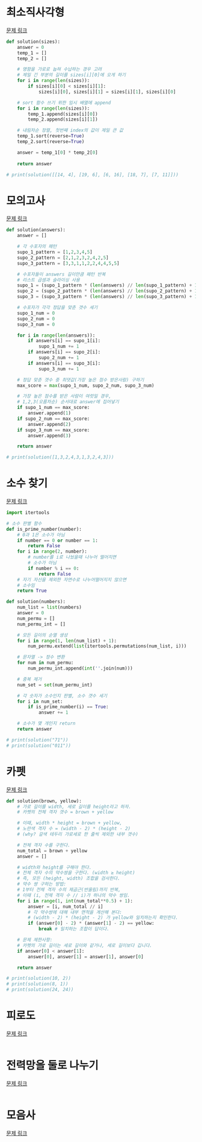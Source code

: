 # 최소직사각형
[문제 링크](https://school.programmers.co.kr/learn/courses/30/lessons/86491)
```python
def solution(sizes):
    answer = 0
    temp_1 = []
    temp_2 = []

    # 명함을 가로로 눕혀 수납하는 경우 고려
    # 제일 긴 부분의 길이를 sizes[i][0]에 오게 하기
    for i in range(len(sizes)):
        if sizes[i][0] < sizes[i][1]:
            sizes[i][0], sizes[i][1] = sizes[i][1], sizes[i][0]

    # sort 함수 쓰기 위한 임시 배열에 append
    for i in range(len(sizes)):
        temp_1.append(sizes[i][0])
        temp_2.append(sizes[i][1])

    # 내림차순 정렬, 첫번째 index의 값이 제일 큰 값
    temp_1.sort(reverse=True)
    temp_2.sort(reverse=True)

    answer = temp_1[0] * temp_2[0]
    
    return answer

# print(solution([[14, 4], [19, 6], [6, 16], [18, 7], [7, 11]]))
```

# 모의고사
[문제 링크](https://school.programmers.co.kr/learn/courses/30/lessons/42840)
```python
def solution(answers):
    answer = []

    # 각 수포자의 패턴
    supo_1_pattern = [1,2,3,4,5]
    supo_2_pattern = [2,1,2,3,2,4,2,5]
    supo_3_pattern = [3,3,1,1,2,2,4,4,5,5]

    # 수포자들이 answers 길이만큼 패턴 반복
    # 리스트 곱셈과 슬라이싱 사용
    supo_1 = (supo_1_pattern * (len(answers) // len(supo_1_pattern) + 1))[:len(answers)]
    supo_2 = (supo_2_pattern * (len(answers) // len(supo_2_pattern) + 1))[:len(answers)]
    supo_3 = (supo_3_pattern * (len(answers) // len(supo_3_pattern) + 1))[:len(answers)]

    # 수포자가 각각 정답을 맞춘 갯수 세기
    supo_1_num = 0
    supo_2_num = 0
    supo_3_num = 0

    for i in range(len(answers)):
        if answers[i] == supo_1[i]:
            supo_1_num += 1
        if answers[i] == supo_2[i]:
            supo_2_num += 1
        if answers[i] == supo_3[i]:
            supo_3_num += 1

    # 정답 맞춘 갯수 중 최댓값(가장 높은 점수 받은사람) 구하기
    max_score = max(supo_1_num, supo_2_num, supo_3_num)

    # 가장 높은 점수를 받은 사람이 여럿일 경우,
    # 1,2,3(오름차순) 순서대로 answer에 집어넣기
    if supo_1_num == max_score:
        answer.append(1)
    if supo_2_num == max_score:
        answer.append(2)
    if supo_3_num == max_score:
        answer.append(3)

    return answer

# print(solution([1,3,2,4,3,1,3,2,4,3]))

```

# 소수 찾기
[문제 링크](https://school.programmers.co.kr/learn/courses/30/lessons/42839)
```python
import itertools

# 소수 판별 함수
def is_prime_number(number):
    # 0과 1은 소수가 아님
    if number == 0 or number == 1:
        return False
    for i in range(2, number):
        # number를 i로 나눴을때 나누어 떨어지면
        # 소수가 아님
        if number % i == 0:
            return False
    # 자기 자신을 제외한 자연수로 나누어떨어지지 않으면
    # 소수임
    return True

def solution(numbers):
    num_list = list(numbers)
    answer = 0
    num_permu = []
    num_permu_int = []

    # 모든 길이의 순열 생성
    for i in range(1, len(num_list) + 1):
        num_permu.extend(list(itertools.permutations(num_list, i)))

    # 문자열 -> 정수 변환
    for num in num_permu:
        num_permu_int.append(int(''.join(num)))

    # 중복 제거
    num_set = set(num_permu_int)

    # 각 숫자가 소수인지 판별, 소수 갯수 세기
    for i in num_set:
        if is_prime_number(i) == True:
            answer += 1

    # 소수가 몇 개인지 return
    return answer

# print(solution("71"))
# print(solution("011"))

```

# 카펫
[문제 링크](https://school.programmers.co.kr/learn/courses/30/lessons/42842)
```python
def solution(brown, yellow):
    # 가로 길이를 width, 세로 길이를 height라고 하자.
    # 카펫의 전체 격자 갯수 = brown + yellow

    # 이때, width * height = brown + yellow,
    # 노란색 격자 수 = (width - 2) * (height - 2)
    # (why? 갈색 테두리 가로세로 한 줄씩 제외한 내부 갯수)

    # 전체 격자 수를 구한다.
    num_total = brown + yellow
    answer = []

    # width와 height를 구해야 한다.
    # 전체 격자 수의 약수쌍을 구한다. (width ≥ height)
    # 즉, 모든 (height, width) 조합을 검사한다.
    # 약수 쌍 구하는 방법:
    # 1부터 전체 격자 수의 제곱근(반올림)까지 반복,
    # 이때 (i, 전제 격자 수 // i)가 하나의 약수 쌍임.
    for i in range(1, int(num_total**0.5) + 1):
        answer = [i, num_total // i]
        # 각 약수쌍에 대해 내부 면적을 계산해 본다:
        # (width - 2) * (height - 2) 가 yellow와 일치하는지 확인한다.
        if (answer[0] - 2) * (answer[1] - 2) == yellow:
            break # 일치하는 조합이 답이다.

    # 문제 제한사항:
    # 카펫의 가로 길이는 세로 길이와 같거나, 세로 길이보다 깁니다.
    if answer[0] < answer[1]:
        answer[0], answer[1] = answer[1], answer[0]

    return answer

# print(solution(10, 2))
# print(solution(8, 1))
# print(solution(24, 24))

```

# 피로도
[문제 링크](https://school.programmers.co.kr/learn/courses/30/lessons/87946)
```python

```

# 전력망을 둘로 나누기
[문제 링크](https://school.programmers.co.kr/learn/courses/30/lessons/86971)
```python

```

# 모음사
[문제 링크](https://school.programmers.co.kr/learn/courses/30/lessons/84512)
```python

```